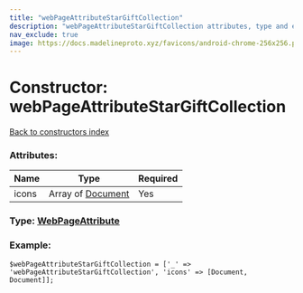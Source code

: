 ```yaml
---
title: "webPageAttributeStarGiftCollection"
description: "webPageAttributeStarGiftCollection attributes, type and example"
nav_exclude: true
image: https://docs.madelineproto.xyz/favicons/android-chrome-256x256.png
---
```

# Constructor: webPageAttributeStarGiftCollection  
[Back to constructors index](/API_docs/constructors/index.html)



### Attributes:

| Name     |    Type       | Required |
|----------|---------------|----------|
|icons|Array of [Document](/API_docs/types/Document.html) | Yes|



### Type: [WebPageAttribute](/API_docs/types/WebPageAttribute.html)


### Example:

```
$webPageAttributeStarGiftCollection = ['_' => 'webPageAttributeStarGiftCollection', 'icons' => [Document, Document]];
```  
